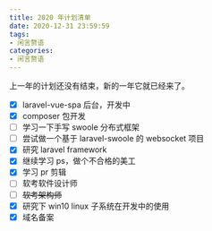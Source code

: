 ```yaml
---
title: 2020 年计划清单
date: 2020-12-31 23:59:59
tags:
- 闲言赘语
categories:
- 闲言赘语
---
```


上一年的计划还没有结束，新的一年它就已经来了。

* [x] laravel-vue-spa 后台，开发中
* [x] composer 包开发
* [ ] 学习一下手写 swoole 分布式框架
* [ ] 尝试做一个基于 laravel-swoole 的 websocket 项目
* [x] 研究 laravel framework
* [x] 继续学习 ps，做个不合格的美工
* [x] 学习 pr 剪辑
* [ ] 软考软件设计师
* [ ] ~~软考架构师~~
* [x] 研究下 win10 linux 子系统在开发中的使用
* [x] 域名备案
